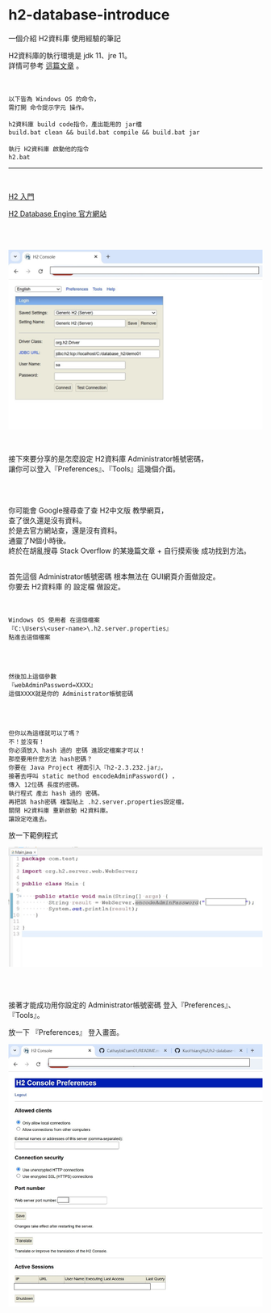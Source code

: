 # h2-database-introduce
一個介紹 H2資料庫 使用經驗的筆記
<br />

H2資料庫的執行環境是 jdk 11、jre 11。
<br />
詳情可參考 <a href="https://www.facebook.com/permalink.php?story_fbid=pfbid0ouw5sGNmGEjTKHkntRXCq36p2KcTJmYvgh1NRr84FL9rcqfQ4GfTx9Agn4hyHzJYl&id=100014900775688" target="_blank">這篇文章</a> 。
<br />
<br />

```no-highlight

以下皆為 Windows OS 的命令，
需打開 命令提示字元 操作。

h2資料庫 build code指令，產出能用的 jar檔
build.bat clean && build.bat compile && build.bat jar

執行 H2資料庫 啟動他的指令
h2.bat

```

<hr />
<br />

<a href="https://openhome.cc/Gossip/Spring/H2.html" target="_blank">H2 入門</a>
<br />

<a href="https://www.h2database.com/html/main.html" target="_blank">H2 Database Engine 官方網站</a>
<br />

<br />
<br />

![image](image/image01_messageImage_1739174170961.jpg)

<br />

接下來要分享的是怎麼設定 H2資料庫 Administrator帳號密碼，<br />
讓你可以登入『Preferences』、『Tools』這幾個介面。<br />

<br />
<br />


你可能會 Google搜尋查了查 H2中文版 教學網頁，<br />
查了很久還是沒有資料。<br />
於是去官方網站查，還是沒有資料。<br />
通靈了N個小時後。<br />
終於在胡亂搜尋 Stack Overflow 的某幾篇文章 + 自行摸索後 成功找到方法。<br />
<br />

首先這個 Administrator帳號密碼 根本無法在 GUI網頁介面做設定。<br />
你要去 H2資料庫 的 設定檔 做設定。<br />
<br />

```no-highlight

Windows OS 使用者 在這個檔案
『C:\Users\<user-name>\.h2.server.properties』
點進去這個檔案

```

<br />

```no-highlight

然後加上這個參數
『webAdminPassword=XXXX』
這個XXXX就是你的 Administrator帳號密碼

```

<br />

```no-highlight

但你以為這樣就可以了嗎？
不！並沒有！
你必須放入 hash 過的 密碼 進設定檔案才可以！
那麼要用什麼方法 hash密碼？
你要在 Java Project 裡面引入『h2-2.3.232.jar』，
接著去呼叫 static method encodeAdminPassword() ，
傳入 12位碼 長度的密碼。
執行程式 產出 hash 過的 密碼。
再把該 hash密碼 複製貼上 .h2.server.properties設定檔，
關閉 H2資料庫 重新啟動 H2資料庫。
讓設定吃進去。

```

放一下範例程式<br />

![image](image/image02_messageImage_1739174863772.jpg)

<br />
<br />

接著才能成功用你設定的 Administrator帳號密碼 登入『Preferences』、『Tools』。
<br />

放一下 『Preferences』 登入畫面。<br />

![image](image/image03_messageImage_1739175450935.jpg)

<br />
<br />
